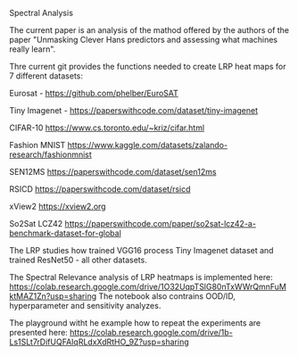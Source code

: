 Spectral Analysis 

The current paper is an analysis of the mathod offered by the authors of the paper "Unmasking Clever Hans predictors and assessing what machines really learn". 

Thre current git provides the functions needed to create LRP heat maps for 7 different datasets:

Eurosat - https://github.com/phelber/EuroSAT

Tiny Imagenet - https://paperswithcode.com/dataset/tiny-imagenet

CIFAR-10  https://www.cs.toronto.edu/~kriz/cifar.html

Fashion MNIST https://www.kaggle.com/datasets/zalando-research/fashionmnist

SEN12MS https://paperswithcode.com/dataset/sen12ms

RSICD https://paperswithcode.com/dataset/rsicd

xView2 https://xview2.org

So2Sat LCZ42 https://paperswithcode.com/paper/so2sat-lcz42-a-benchmark-dataset-for-global

The LRP studies how trained VGG16 process Tiny Imagenet dataset and trained ResNet50 - all other datasets.

The Spectral Relevance analysis of LRP heatmaps is implemented here: 
https://colab.research.google.com/drive/1O32UqpTSlG80nTxWWrQmnFuMktMAZ1Zn?usp=sharing
The notebook also contrains OOD/ID, hyperparameter and sensitivity analyzes.

The playground witht he example how to repeat the experiments are presented here:
https://colab.research.google.com/drive/1b-Ls1SLt7rDifUQFAIqRLdxXdRtHO_9Z?usp=sharing

